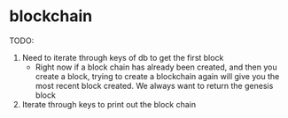 # blockchain

TODO:
1. Need to iterate through keys of db to get the first block
    - Right now if a block chain has already been created, and then you create a block, trying
    to create a blockchain again will give you the most recent block created. We always want to
    return the genesis block
2. Iterate through keys to print out the block chain
